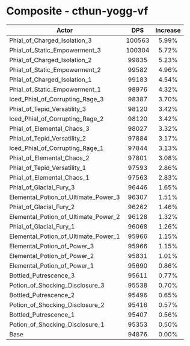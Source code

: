 # Composite - cthun-yogg-vf
| Actor | DPS | Increase |
|---|:---:|:---:|
|Phial_of_Charged_Isolation_3|100563|5.99%|
|Phial_of_Static_Empowerment_3|100304|5.72%|
|Phial_of_Charged_Isolation_2|99835|5.23%|
|Phial_of_Static_Empowerment_2|99582|4.96%|
|Phial_of_Charged_Isolation_1|99183|4.54%|
|Phial_of_Static_Empowerment_1|98976|4.32%|
|Iced_Phial_of_Corrupting_Rage_3|98387|3.70%|
|Phial_of_Tepid_Versatility_3|98120|3.42%|
|Iced_Phial_of_Corrupting_Rage_2|98120|3.42%|
|Phial_of_Elemental_Chaos_3|98027|3.32%|
|Phial_of_Tepid_Versatility_2|97884|3.17%|
|Iced_Phial_of_Corrupting_Rage_1|97844|3.13%|
|Phial_of_Elemental_Chaos_2|97801|3.08%|
|Phial_of_Tepid_Versatility_1|97593|2.86%|
|Phial_of_Elemental_Chaos_1|97563|2.83%|
|Phial_of_Glacial_Fury_3|96446|1.65%|
|Elemental_Potion_of_Ultimate_Power_3|96307|1.51%|
|Phial_of_Glacial_Fury_2|96262|1.46%|
|Elemental_Potion_of_Ultimate_Power_2|96128|1.32%|
|Phial_of_Glacial_Fury_1|96068|1.26%|
|Elemental_Potion_of_Ultimate_Power_1|95966|1.15%|
|Elemental_Potion_of_Power_3|95966|1.15%|
|Elemental_Potion_of_Power_2|95831|1.01%|
|Elemental_Potion_of_Power_1|95690|0.86%|
|Bottled_Putrescence_3|95611|0.77%|
|Potion_of_Shocking_Disclosure_3|95538|0.70%|
|Bottled_Putrescence_2|95496|0.65%|
|Potion_of_Shocking_Disclosure_2|95416|0.57%|
|Bottled_Putrescence_1|95407|0.56%|
|Potion_of_Shocking_Disclosure_1|95353|0.50%|
|Base|94876|0.00%|

